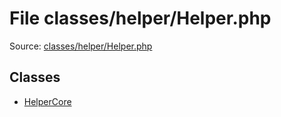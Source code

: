 File classes/helper/Helper.php
=========

Source: [classes/helper/Helper.php](https://github.com/PrestaShop/PrestaShop/blob/1.5.6.0/classes/helper/Helper.php)


Classes
-------

* [HelperCore](class.HelperCore.md)

